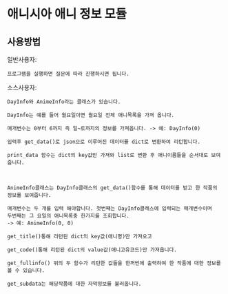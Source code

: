 # 애니시아 애니 정보 모듈
## 사용방법

일반사용자:

    프로그램을 실행하면 질문에 따라 진행하시면 됩니다.

    

소스사용자:

    DayInfo와 AnimeInfo라는 클래스가 있습니다.

    DayInfo는 예를 들어 월요일이면 월요일 전체 애니목록을 가져 옵니다.

    매개변수는 0부터 6까지 즉 일~토까지의 정보를 가져옵니다. -> 예: DayInfo(0)

    입력후 get_data()로 json으로 이루어진 데이터를 dict로 변환하여 리턴합니다.

    print_data 함수는 dict의 key값만 가져와 list로 변환 후 애니이름들을 순서대로 보여줍니다.



    AnimeInfo클래스는 DayInfo클래스의 get_data()함수를 통해 데이터를 받고 한 작품의 정보를 보여줍니다.

    매개변수는 두 개를 입력 해야합니다. 첫번째는 DayInfo클래스에 입력되는 매개변수이며 
    두번째는 그 요일의 애니목록중 한가지를 조회합니다. 
    -> 예: AnimeInfo(0, 0)

    get_title()통해 리턴된 dict의 key값(애니명)만 가져오고

    get_code()통해 리턴된 dict의 value값(애니고유코드)만 가져옵니다.

    get_fullinfo() 위의 두 함수가 리턴한 값들을 한꺼번에 출력하여 한 작품에 대한 정보를 볼 수 있습니다.

    get_subdata는 해당작품에 대한 자막정보를 불러옵니다.
